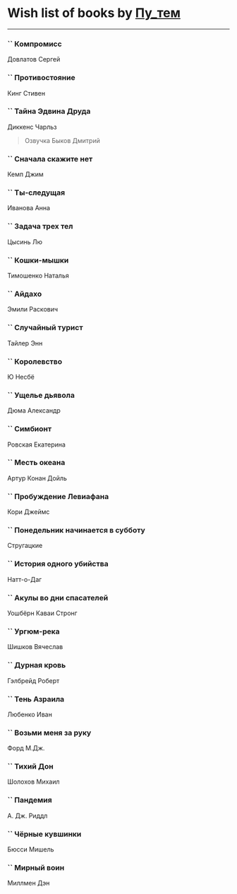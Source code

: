 # Wish list of books by [Пу_тем](https://www.facebook.com/profile.php?id=3448154788585127)
---

### `` Компромисс
Довлатов Сергей

### `` Противостояние
Кинг Стивен

### `` Тайна Эдвина Друда
Диккенс Чарльз
> Озвучка Быков Дмитрий

### `` Сначала скажите нет
Кемп Джим

### `` Ты-следущая
Иванова Анна

### `` Задача трех тел
Цысинь Лю

### `` Кошки-мышки
Тимошенко Наталья

### `` Айдахо
Эмили Раскович

### `` Случайный турист
Тайлер Энн

### `` Королевство
Ю Несбё

### `` Ущелье дьявола
Дюма Александр

### `` Симбионт
Ровская Екатерина

### `` Месть океана
Артур Конан Дойль

### `` Пробуждение Левиафана
Кори Джеймс

### `` Понедельник начинается в субботу
Стругацкие

### `` История одного убийства
Натт-о-Даг

### `` Акулы во дни спасателей
Уошбёрн Каваи Стронг

### `` Ургюм-река
Шишков Вячеслав

### `` Дурная кровь
Гэлбрейд Роберт

### `` Тень Азраила
Любенко Иван

### `` Возьми меня за руку
Форд М.Дж.

### `` Тихий Дон
Шолохов Михаил

### `` Пандемия
А. Дж. Риддл

### `` Чёрные кувшинки
Бюсси Мишель

### `` Мирный воин
Миллмен Дэн

